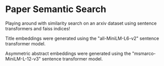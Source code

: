 # Paper Semantic Search
Playing around with similarity search on an arxiv dataset using sentence transformers and faiss indices!

Title embeddings were generated using the "all-MiniLM-L6-v2" sentence transformer model.

Asymmetric abstract embeddings were generated using the "msmarco-MiniLM-L-12-v3" sentence transformer model.
